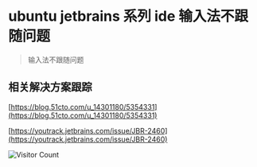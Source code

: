 # ubuntu jetbrains 系列 ide 输入法不跟随问题
> 输入法不跟随问题

## 相关解决方案跟踪

[https://blog.51cto.com/u_14301180/5354331](https://blog.51cto.com/u_14301180/5354331)

[https://youtrack.jetbrains.com/issue/JBR-2460](https://youtrack.jetbrains.com/issue/JBR-2460)



![Visitor Count](https://profile-counter.glitch.me/brotherbigbao/count.svg)